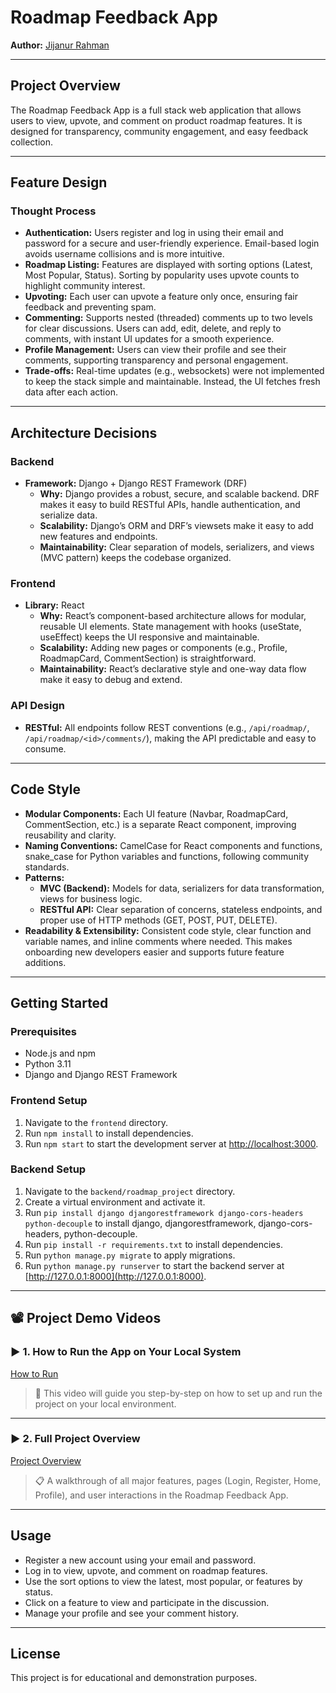 # Roadmap Feedback App

**Author:** [Jijanur Rahman](https://jijanurrahman.netlify.app/)

---

## Project Overview

The Roadmap Feedback App is a full stack web application that allows users to view, upvote, and comment on product roadmap features. It is designed for transparency, community engagement, and easy feedback collection.

---

## Feature Design

### Thought Process
- **Authentication:** Users register and log in using their email and password for a secure and user-friendly experience. Email-based login avoids username collisions and is more intuitive.
- **Roadmap Listing:** Features are displayed with sorting options (Latest, Most Popular, Status). Sorting by popularity uses upvote counts to highlight community interest.
- **Upvoting:** Each user can upvote a feature only once, ensuring fair feedback and preventing spam.
- **Commenting:** Supports nested (threaded) comments up to two levels for clear discussions. Users can add, edit, delete, and reply to comments, with instant UI updates for a smooth experience.
- **Profile Management:** Users can view their profile and see their comments, supporting transparency and personal engagement.
- **Trade-offs:** Real-time updates (e.g., websockets) were not implemented to keep the stack simple and maintainable. Instead, the UI fetches fresh data after each action.

---

## Architecture Decisions

### Backend
- **Framework:** Django + Django REST Framework (DRF)
  - **Why:** Django provides a robust, secure, and scalable backend. DRF makes it easy to build RESTful APIs, handle authentication, and serialize data.
  - **Scalability:** Django’s ORM and DRF’s viewsets make it easy to add new features and endpoints.
  - **Maintainability:** Clear separation of models, serializers, and views (MVC pattern) keeps the codebase organized.

### Frontend
- **Library:** React
  - **Why:** React’s component-based architecture allows for modular, reusable UI elements. State management with hooks (useState, useEffect) keeps the UI responsive and maintainable.
  - **Scalability:** Adding new pages or components (e.g., Profile, RoadmapCard, CommentSection) is straightforward.
  - **Maintainability:** React’s declarative style and one-way data flow make it easy to debug and extend.

### API Design
- **RESTful:** All endpoints follow REST conventions (e.g., `/api/roadmap/`, `/api/roadmap/<id>/comments/`), making the API predictable and easy to consume.

---

## Code Style

- **Modular Components:** Each UI feature (Navbar, RoadmapCard, CommentSection, etc.) is a separate React component, improving reusability and clarity.
- **Naming Conventions:** CamelCase for React components and functions, snake_case for Python variables and functions, following community standards.
- **Patterns:**
  - **MVC (Backend):** Models for data, serializers for data transformation, views for business logic.
  - **RESTful API:** Clear separation of concerns, stateless endpoints, and proper use of HTTP methods (GET, POST, PUT, DELETE).
- **Readability & Extensibility:** Consistent code style, clear function and variable names, and inline comments where needed. This makes onboarding new developers easier and supports future feature additions.

---

## Getting Started

### Prerequisites
- Node.js and npm
- Python 3.11
- Django and Django REST Framework

### Frontend Setup
1. Navigate to the `frontend` directory.
2. Run `npm install` to install dependencies.
3. Run `npm start` to start the development server at [http://localhost:3000](http://localhost:3000).

### Backend Setup
1. Navigate to the `backend/roadmap_project` directory.
2. Create a virtual environment and activate it.
3. Run `pip install django djangorestframework django-cors-headers python-decouple` to install django, djangorestframework, django-cors-headers, python-decouple.
4. Run `pip install -r requirements.txt` to install dependencies.
5. Run `python manage.py migrate` to apply migrations.
6. Run `python manage.py runserver` to start the backend server at [http://127.0.0.1:8000](http://127.0.0.1:8000).

---

## 📽️ Project Demo Videos

### ▶️ 1. How to Run the App on Your Local System
[How to Run](https://drive.google.com/file/d/1s3-jmeShb11WxlyQnIDh0ks2X_FDOOVA/view?usp=sharing)

> 🔧 This video will guide you step-by-step on how to set up and run the project on your local environment.

---

### ▶️ 2. Full Project Overview
[Project Overview](https://drive.google.com/file/d/1AUoSw6va87V4LEyPWnFCG0f3RZyugRR_/view?usp=sharing)

> 📋 A walkthrough of all major features, pages (Login, Register, Home, Profile), and user interactions in the Roadmap Feedback App.

---

## Usage
- Register a new account using your email and password.
- Log in to view, upvote, and comment on roadmap features.
- Use the sort options to view the latest, most popular, or features by status.
- Click on a feature to view and participate in the discussion.
- Manage your profile and see your comment history.

---

## License
This project is for educational and demonstration purposes.

